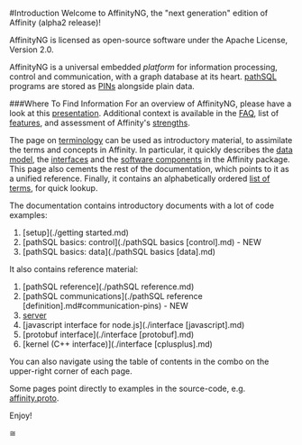 #Introduction
Welcome to AffinityNG, the "next generation" edition of Affinity (alpha2 release)!  

AffinityNG is licensed as open-source software under the Apache License, Version 2.0.  

AffinityNG is a universal embedded *platform* for information processing, control and communication,
with a graph database at its heart. [pathSQL](./terminology.md#pathsql) programs are stored as
[PINs](./terminology.md#pin) alongside plain data.  

###Where To Find Information
For an overview of AffinityNG, please have a look at this
[presentation](../promo/ddos.html).  Additional context is available in the [FAQ](./FAQ.md), list of [features](./features.md),
and assessment of Affinity's [strengths](./strengths.md).

<!-- TODO: ddos.html is actually not too bad but let's refresh it with Mark's latest prez contents -->

The page on [terminology](./terminology.md) can be used as introductory material,
to assimilate the terms and concepts in Affinity. In particular, it quickly describes
the [data model](./terminology.md#essentials-data-model), the [interfaces](./terminology.md#interfaces)
and the [software components](./terminology.md#software-components) in the Affinity package. This page also cements the rest of the 
documentation, which points to it as a unified reference. Finally, it contains
an alphabetically ordered [list of terms](./terminology.md#list-of-terms), for quick lookup.

The documentation contains introductory documents with a lot of code examples:  

1. [setup](./getting started.md)  
2. [pathSQL basics: control](./pathSQL basics [control].md) - <span class='pathsql_new'>NEW</span>  
3. [pathSQL basics: data](./pathSQL basics [data].md)  

It also contains reference material:  

1. [pathSQL reference](./pathSQL reference.md)  
2. [pathSQL communications](./pathSQL reference [definition].md#communication-pins) - <span class='pathsql_new'>NEW</span>  
3. [server](./server.md)  
4. [javascript interface for node.js](./interface [javascript].md)  
5. [protobuf interface](./interface [protobuf].md)  
6. [kernel (C++ interface)](./interface [cplusplus].md)  

You can also navigate using the table of contents in the combo on the upper-right corner of each page.  

Some pages point directly to examples in the source-code, e.g. [affinity.proto](./sources/affinity_proto.html).

Enjoy!

<div id='special_ee01'>&cong;</div>
